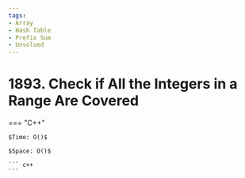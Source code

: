 ```yaml
---
tags:
- Array
- Hash Table
- Prefix Sum
- Unsolved
---
```



# 1893. Check if All the Integers in a Range Are Covered

=== "C++"

    $Time: O()$

    $Space: O()$

    ``` c++
    ```